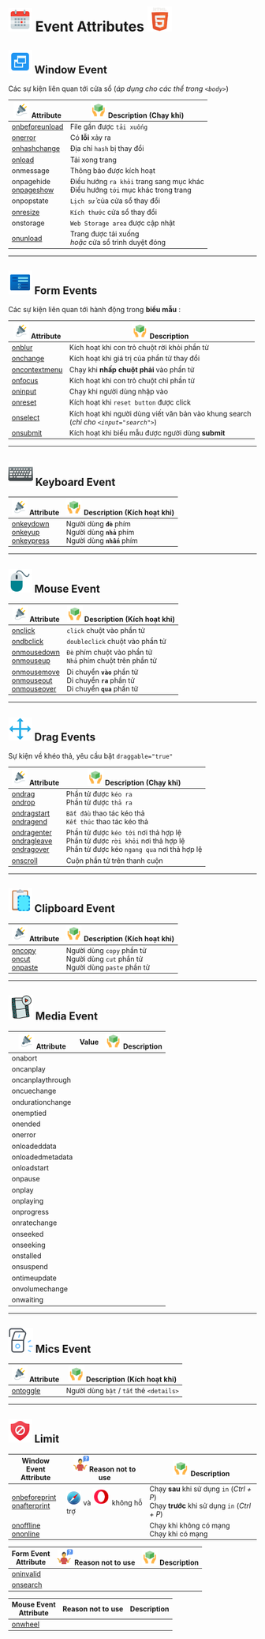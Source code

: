 # ![icons8-event.png](https://raw.githubusercontent.com/Zenfection/Image/master/2021/06/22-20-48-49-icons8-event.png) Event Attributes <img src="https://raw.githubusercontent.com/Zenfection/Image/master/2021/06/22-20-49-37-22-12-04-09-06-00-18-00-html5.gif" title="" alt="22-12-04-09-06-00-18-00-html5.gif" width="50">

## ![icons8-restore_window.png](https://raw.githubusercontent.com/Zenfection/Image/master/2021/06/22-19-45-18-icons8-restore_window.png) Window Event

Các sự kiện liên quan tới cửa sổ (*áp dụng cho các thể trong `<body>`*)

| ![1](https://raw.githubusercontent.com/Zenfection/Image/master/2021/06/13-10-10-39-icons8-electrical.png) Attribute | ![1](https://raw.githubusercontent.com/Zenfection/Image/master/2021/06/13-10-06-26-icons8-handle_with_care.png) Description (Chạy khi) |
| ------------------------------------------------------------------------------------------------------------------- | -------------------------------------------------------------------------------------------------------------------------------------- |
| [onbeforeunload](https://www.w3schools.com/tags/ev_onbeforeunload.asp)                                              | File gần được `tải xuống`                                                                                                              |
| [onerror](https://www.w3schools.com/tags/ev_onerror.asp)                                                            | Có **lỗi** xảy ra                                                                                                                      |
| [onhashchange](https://www.w3schools.com/tags/ev_onhashchange.asp)                                                  | Địa chỉ `hash` bị thay đổi                                                                                                             |
| [onload](https://www.w3schools.com/tags/ev_onload.asp)                                                              | Tải xong trang                                                                                                                         |
| onmessage                                                                                                           | Thông báo được kích hoạt                                                                                                               |
| onpagehide<br>[onpageshow](https://www.w3schools.com/tags/ev_onpageshow.asp)                                        | Điều hướng `ra khỏi` trang sang mục khác<br>Điều hướng `tới` mục khác trong trang                                                      |
| onpopstate                                                                                                          | `Lịch sử` của cửa sổ thay đổi                                                                                                          |
| [onresize](https://www.w3schools.com/tags/ev_onresize.asp)                                                          | `Kích thước` cửa sổ thay đổi                                                                                                           |
| onstorage                                                                                                           | `Web Storage area` được cập nhật                                                                                                       |
| [onunload](https://www.w3schools.com/tags/ev_onunload.asp)                                                          | Trang được tải xuống<br>*hoặc* cửa sổ trình duyệt đóng                                                                                 |

---

## ![icons8-form.png](https://raw.githubusercontent.com/Zenfection/Image/master/2021/06/22-19-45-32-icons8-form.png) Form Events

Các sự kiện liên quan tới hành động trong **biểu mẫu** : 

| ![1](https://raw.githubusercontent.com/Zenfection/Image/master/2021/06/13-10-10-39-icons8-electrical.png) Attribute | ![1](https://raw.githubusercontent.com/Zenfection/Image/master/2021/06/13-10-06-26-icons8-handle_with_care.png) Description |
| ------------------------------------------------------------------------------------------------------------------- | --------------------------------------------------------------------------------------------------------------------------- |
| [onblur](https://www.w3schools.com/tags/ev_onblur.asp)                                                              | Kích hoạt khi con trỏ chuột rời khỏi phần từ                                                                                |
| [onchange](https://www.w3schools.com/tags/ev_onchange.asp)                                                          | Kích hoạt khi giá trị của phần tử thay đổi                                                                                  |
| [oncontextmenu](https://www.w3schools.com/tags/ev_oncontextmenu.asp)                                                | Chạy khi **nhấp chuột phải** vào phần tử                                                                                    |
| [onfocus](https://www.w3schools.com/tags/ev_onfocus.asp)                                                            | Kích hoạt khi con trỏ chuột chỉ phần tử                                                                                     |
| [oninput](https://www.w3schools.com/tags/ev_oninput.asp)                                                            | Chạy khi người dùng nhập vào                                                                                                |
| [onreset](https://www.w3schools.com/tags/ev_onreset.asp)                                                            | Kích hoạt khi `reset button` được click                                                                                     |
| [onselect](https://www.w3schools.com/tags/ev_onselect.asp)                                                          | Kích hoạt khi người dùng viết văn bản vào khung search<br>(*chỉ cho `<input="search">`*)                                    |
| [onsubmit](https://www.w3schools.com/tags/ev_onsubmit.asp)                                                          | Kích hoạt khi biểu mẫu được người dùng **submit**                                                                           |

---

## ![icons8-keyboard.png](https://raw.githubusercontent.com/Zenfection/Image/master/2021/06/22-19-45-49-icons8-keyboard.png) Keyboard Event

| ![1](https://raw.githubusercontent.com/Zenfection/Image/master/2021/06/13-10-10-39-icons8-electrical.png) Attribute                                                                        | ![1](https://raw.githubusercontent.com/Zenfection/Image/master/2021/06/13-10-06-26-icons8-handle_with_care.png) Description (Kích hoạt khi) |
| ------------------------------------------------------------------------------------------------------------------------------------------------------------------------------------------ | ------------------------------------------------------------------------------------------------------------------------------------------- |
| [onkeydown](https://www.w3schools.com/tags/ev_onkeydown.asp)<br>[onkeyup](https://www.w3schools.com/tags/ev_onkeyup.asp)<br>[onkeypress](https://www.w3schools.com/tags/ev_onkeypress.asp) | Người dùng **`đè`** phím<br>Người dùng **`nhả`** phím<br>Người dùng **`nhấn`** phím                                                         |

---

## ![icons8-mouse.png](https://raw.githubusercontent.com/Zenfection/Image/master/2021/06/22-19-46-06-icons8-mouse.png) Mouse Event

| ![1](https://raw.githubusercontent.com/Zenfection/Image/master/2021/06/13-10-10-39-icons8-electrical.png) Attribute                                                                                    | ![1](https://raw.githubusercontent.com/Zenfection/Image/master/2021/06/13-10-06-26-icons8-handle_with_care.png) Description (Kích hoạt khi) |
| ------------------------------------------------------------------------------------------------------------------------------------------------------------------------------------------------------ | ------------------------------------------------------------------------------------------------------------------------------------------- |
| [onclick](https://www.w3schools.com/tags/ev_onclick.asp)                                                                                                                                               | `click` chuột vào phần tử                                                                                                                   |
| [ondbclick](https://www.w3schools.com/tags/ev_ondblclick.asp)                                                                                                                                          | `doubleclick` chuột vào phần tử                                                                                                             |
| [onmousedown](https://www.w3schools.com/tags/ev_onmousedown.asp)<br>[onmouseup](https://www.w3schools.com/tags/ev_onmouseup.asp)                                                                       | `Đè` phím chuột vào phần tử<br>`Nhả` phím chuột trên phần tử                                                                                |
| [onmousemove](https://www.w3schools.com/tags/ev_onmousemove.asp)<br>[onmouseout](https://www.w3schools.com/tags/ev_onmouseout.asp)<br>[onmouseover](https://www.w3schools.com/tags/ev_onmouseover.asp) | Di chuyển **`vào`** phần tử<br>Di chuyển **`ra`** phần tử<br>Di chuyển **`qua`** phần tử                                                    |

---

## ![icons8-drag.png](https://raw.githubusercontent.com/Zenfection/Image/master/2021/06/22-19-46-19-icons8-drag.png) Drag Events

Sự kiện về khéo thả, yêu cầu bật `draggable="true"`

| ![1](https://raw.githubusercontent.com/Zenfection/Image/master/2021/06/13-10-10-39-icons8-electrical.png) Attribute                                                                                    | ![1](https://raw.githubusercontent.com/Zenfection/Image/master/2021/06/13-10-06-26-icons8-handle_with_care.png) Description (Chạy khi) |
| ------------------------------------------------------------------------------------------------------------------------------------------------------------------------------------------------------ | -------------------------------------------------------------------------------------------------------------------------------------- |
| [ondrag](https://www.w3schools.com/tags/ev_ondrag.asp)<br>[ondrop](https://www.w3schools.com/tags/ev_ondrop.asp)                                                                                       | Phần tử được `kéo ra`<br>Phần tử được `thả ra`                                                                                         |
| [ondragstart](https://www.w3schools.com/tags/ev_ondragstart.asp)<br>[ondragend](https://www.w3schools.com/tags/ev_ondragend.asp)                                                                       | `Bắt đầu` thao tác kéo thả<br>`Kết thúc` thao tác kéo thả                                                                              |
| [ondragenter](https://www.w3schools.com/tags/ev_ondragenter.asp)<br>[ondragleave](https://www.w3schools.com/tags/ev_ondragleave.asp)<br>[ondragover](https://www.w3schools.com/tags/ev_ondragover.asp) | Phần tử được `kéo tới` nơi thả hợp lệ<br>Phần tử được `rời khỏi` nơi thả hợp lệ<br>Phần tử được kéo `ngang qua` nơi thả hợp lệ         |
| [onscroll](https://www.w3schools.com/tags/ev_onscroll.asp)                                                                                                                                             | Cuộn phần tử trên thanh cuộn                                                                                                           |

---

## ![icons8-copy_to_clipboard.png](https://raw.githubusercontent.com/Zenfection/Image/master/2021/06/22-19-46-43-icons8-copy_to_clipboard.png) Clipboard Event

| ![1](https://raw.githubusercontent.com/Zenfection/Image/master/2021/06/13-10-10-39-icons8-electrical.png) Attribute                                                        | ![1](https://raw.githubusercontent.com/Zenfection/Image/master/2021/06/13-10-06-26-icons8-handle_with_care.png) Description (Kích hoạt khi) |
| -------------------------------------------------------------------------------------------------------------------------------------------------------------------------- | ------------------------------------------------------------------------------------------------------------------------------------------- |
| [oncopy](https://www.w3schools.com/tags/ev_oncopy.asp)<br>[oncut](https://www.w3schools.com/tags/ev_oncut.asp)<br>[onpaste](https://www.w3schools.com/tags/ev_onpaste.asp) | Người dùng `copy` phần tử<br>Người dùng `cut` phần tử<br>Người dùng `paste` phần tử                                                         |

---

## ![icons8-cinema_film_play.png](https://raw.githubusercontent.com/Zenfection/Image/master/2021/06/22-19-49-31-icons8-cinema_film_play.png) Media Event

| ![1](https://raw.githubusercontent.com/Zenfection/Image/master/2021/06/13-10-10-39-icons8-electrical.png) Attribute | Value | ![1](https://raw.githubusercontent.com/Zenfection/Image/master/2021/06/13-10-06-26-icons8-handle_with_care.png) Description |
| ------------------------------------------------------------------------------------------------------------------- | ----- | --------------------------------------------------------------------------------------------------------------------------- |
| onabort                                                                                                             |       |                                                                                                                             |
| oncanplay                                                                                                           |       |                                                                                                                             |
| oncanplaythrough                                                                                                    |       |                                                                                                                             |
| oncuechange                                                                                                         |       |                                                                                                                             |
| ondurationchange                                                                                                    |       |                                                                                                                             |
| onemptied                                                                                                           |       |                                                                                                                             |
| onended                                                                                                             |       |                                                                                                                             |
| onerror                                                                                                             |       |                                                                                                                             |
| onloadeddata                                                                                                        |       |                                                                                                                             |
| onloadedmetadata                                                                                                    |       |                                                                                                                             |
| onloadstart                                                                                                         |       |                                                                                                                             |
| onpause                                                                                                             |       |                                                                                                                             |
| onplay                                                                                                              |       |                                                                                                                             |
| onplaying                                                                                                           |       |                                                                                                                             |
| onprogress                                                                                                          |       |                                                                                                                             |
| onratechange                                                                                                        |       |                                                                                                                             |
| onseeked                                                                                                            |       |                                                                                                                             |
| onseeking                                                                                                           |       |                                                                                                                             |
| onstalled                                                                                                           |       |                                                                                                                             |
| onsuspend                                                                                                           |       |                                                                                                                             |
| ontimeupdate                                                                                                        |       |                                                                                                                             |
| onvolumechange                                                                                                      |       |                                                                                                                             |
| onwaiting                                                                                                           |       |                                                                                                                             |

---

## ![icons8-light_switch.png](https://raw.githubusercontent.com/Zenfection/Image/master/2021/06/22-19-50-03-icons8-light_switch.png) Mics Event

| ![1](https://raw.githubusercontent.com/Zenfection/Image/master/2021/06/13-10-10-39-icons8-electrical.png) Attribute | ![1](https://raw.githubusercontent.com/Zenfection/Image/master/2021/06/13-10-06-26-icons8-handle_with_care.png) Description (Kích hoạt khi) |
| ------------------------------------------------------------------------------------------------------------------- | ------------------------------------------------------------------------------------------------------------------------------------------- |
| [ontoggle](https://www.w3schools.com/tags/ev_ontoggle.asp)                                                          | Người dùng `bật` / `tắt` thẻ `<details>`                                                                                                    |

---

## ![12](https://raw.githubusercontent.com/Zenfection/Image/master/2021/06/13-13-42-40-icons8-access_denied.png) Limit

| Window Event<br>Attribute                                                                                                                  | ![1](https://raw.githubusercontent.com/Zenfection/Image/master/2021/06/20-23-11-28-icons8-why_quest.png)Reason not to use | ![1](https://raw.githubusercontent.com/Zenfection/Image/master/2021/06/13-10-06-26-icons8-handle_with_care.png) Description |
| ------------------------------------------------------------------------------------------------------------------------------------------ | ------------------------------------------------------------------------------------------------------------------------- | --------------------------------------------------------------------------------------------------------------------------- |
| [onbeforeprint](https://www.w3schools.com/tags/ev_onbeforeprint.asp)<br>[onafterprint](https://www.w3schools.com/tags/ev_onafterprint.asp) | <img src="https://raw.githubusercontent.com/Zenfection/Image/master/2021/06/05-23-40-47-iOS-7-Safari-app-icon-large-e1442348114864.png" width="30px"> và <img src="https://raw.githubusercontent.com/Zenfection/Image/master/2021/06/22-16-18-02-icons8-opera.png" width="35px"> không hỗ trợ                                                                                                             | Chạy **sau** khi sử dụng `in` (*Ctrl + P*)<br>Chạy **trước** khi sử dụng `in` (*Ctrl + P*)                                  |
| [onoffline](https://www.w3schools.com/tags/ev_onoffline.asp)<br>[ononline](https://www.w3schools.com/tags/ev_ononline.asp)                 |                                                                                                                           | Chạy khi không có mạng<br>Chạy khi có mạng                                                                                  |

| Form Event<br>Attribute                                      | ![1](https://raw.githubusercontent.com/Zenfection/Image/master/2021/06/20-23-11-28-icons8-why_quest.png) Reason not to use | ![1](https://raw.githubusercontent.com/Zenfection/Image/master/2021/06/13-10-06-26-icons8-handle_with_care.png) Description |
| ------------------------------------------------------------ | -------------------------------------------------------------------------------------------------------------------------- | --------------------------------------------------------------------------------------------------------------------------- |
| [oninvalid](https://www.w3schools.com/tags/ev_oninvalid.asp) |                                                                                                                            |                                                                                                                             |
| [onsearch](https://www.w3schools.com/tags/ev_onsearch.asp)   |                                                                                                                            |                                                                                                                             |

| Mouse Event<br>Attribute                                 | Reason not to use | Description |
| -------------------------------------------------------- | ----------------- | ----------- |
| [onwheel](https://www.w3schools.com/tags/ev_onwheel.asp) |                   |             |
